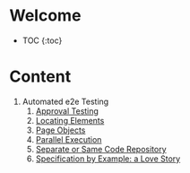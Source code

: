 # Welcome

- TOC
  {:toc}

# Content

1. Automated e2e Testing
   1. [Approval Testing](/Automatede2eTesting//ApprovalTesting.md)
   2. [Locating Elements](/Automatede2eTesting//LocatingElements.md)
   3. [Page Objects](/Automatede2eTesting//PageObjects.md)
   4. [Parallel Execution](/Automatede2eTesting//ParallelExecution.md)
   5. [Separate or Same Code Repository](/Automatede2eTesting//SameCodeRepository.md)
   6. [Specification by Example: a Love Story](/Automatede2eTesting//SpecificationByExample.md)
